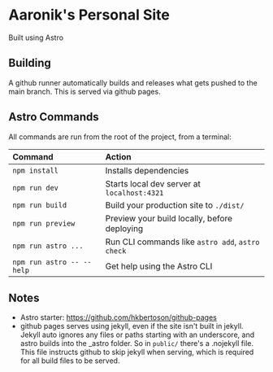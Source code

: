 # Aaronik's Personal Site

Built using Astro

## Building

A github runner automatically builds and releases what gets pushed to the main branch.
This is served via github pages.

## Astro Commands

All commands are run from the root of the project, from a terminal:

| Command                   | Action                                           |
| :------------------------ | :----------------------------------------------- |
| `npm install`             | Installs dependencies                            |
| `npm run dev`             | Starts local dev server at `localhost:4321`      |
| `npm run build`           | Build your production site to `./dist/`          |
| `npm run preview`         | Preview your build locally, before deploying     |
| `npm run astro ...`       | Run CLI commands like `astro add`, `astro check` |
| `npm run astro -- --help` | Get help using the Astro CLI                     |

## Notes
* Astro starter: https://github.com/hkbertoson/github-pages
* github pages serves using jekyll, even if the site isn't built in jekyll.
  Jekyll auto ignores any files or paths starting with an underscore, and astro
  builds into the _astro folder. So in `public/` there's a .nojekyll file. This file
  instructs github to skip jekyll when serving, which is required for all build files
  to be served.
